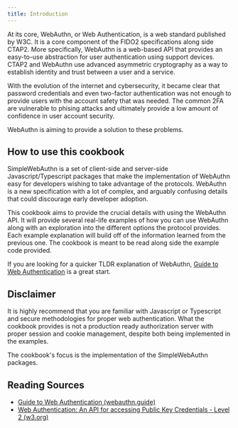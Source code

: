 ```yaml
---
title: Introduction 
---
```


At its core, WebAuthn, or Web Authentication, is a web standard published by W3C. It is a core component of the FIDO2 specifications along side CTAP2. More specifically, WebAuthn is a web-based API that provides an easy-to-use abstraction for user authentication using support devices. CTAP2 and WebAuthn use advanced asymmetric cryptography as a way to establish identity and trust between a user and a service.

With the evolution of the internet and cybersecurity, it became clear that password credentials and even two-factor authentication was not enough to provide users with the account safety that was needed. The common 2FA are vulnerable to phising attacks and ultimately provide a low amount of confidence in user account security.

WebAuthn is aiming to provide a solution to these problems.

## How to use this cookbook
SimpleWebAuthn is a set of client-side and server-side Javascript/Typescript packages that make the implementation of WebAuthn easy for developers wishing to take advantage of the protocols. WebAuthn is a new specification with a lot of complex, and arguably confusing details that could discourage early developer adoption.

This cookbook aims to provide the crucial details with using the WebAuthn API. It will provide several real-life examples of how you can use WebAuthn along with an exploration into the different options the protocol provides. Each example explanation will build off of the information learned from the previous one. The cookbook is meant to be read along side the example code provided.

If you are looking for a quicker TLDR explanation of WebAuthn, [Guide to Web Authentication](https://webauthn.guide/) is a great start.

## Disclaimer
It is highly recommend that you are familiar with Javascript or Typescript and secure methodologies for proper web authentication. What the cookbook provides is not a production ready authorization server with proper session and cookie management, despite both being implemented in the examples.

The cookbook's focus is the implementation of the SimpleWebAuthn packages.

## Reading Sources
- [Guide to Web Authentication (webauthn.guide)](https://webauthn.guide/)
- [Web Authentication: An API for accessing Public Key Credentials - Level 2 (w3.org)](https://www.w3.org/TR/webauthn-2/)
